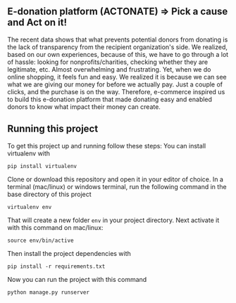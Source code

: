## E-donation platform (ACTONATE) => Pick a cause and Act on it!

The recent data shows that what prevents potential donors from donating is the lack of transparency from the recipient organization's side. We realized, based on our own experiences, because of this, we have to go through a lot of hassle: looking for nonprofits/charities, checking whether they are legitimate, etc. Almost overwhelming and frustrating. Yet, when we do online shopping, it feels fun and easy. We realized it is because we can see what we are giving our money for before we actually pay. Just a couple of clicks, and the purchase is on the way. Therefore, e-commerce inspired us to build this e-donation platform that made donating easy and enabled donors to know what impact their money can create.

## Running this project

To get this project up and running follow these steps:
You can install virtualenv with

```
pip install virtualenv
```

Clone or download this repository and open it in your editor of choice. In a terminal (mac/linux) or windows terminal, run the following command in the base directory of this project

```
virtualenv env
```

That will create a new folder `env` in your project directory. Next activate it with this command on mac/linux:

```
source env/bin/active
```

Then install the project dependencies with

```
pip install -r requirements.txt
```

Now you can run the project with this command

```
python manage.py runserver
```
